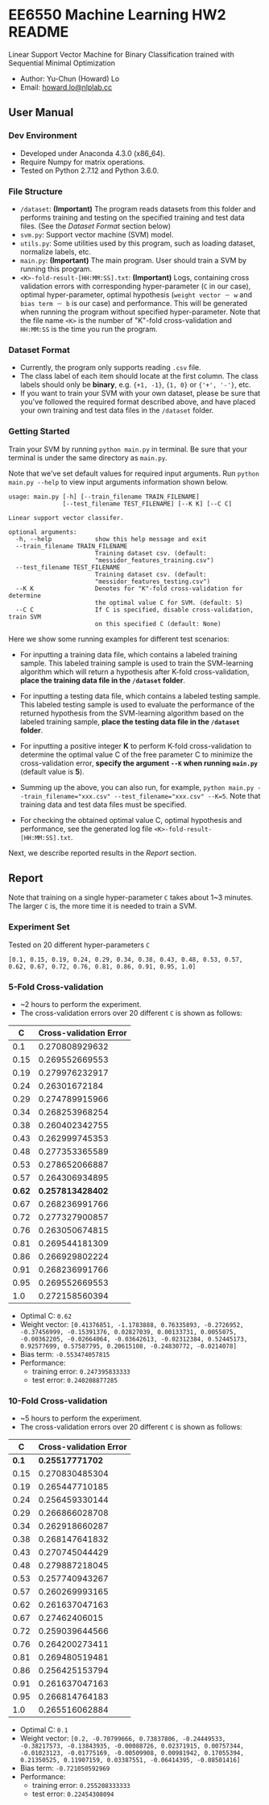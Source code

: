 # EE6550 Machine Learning HW2 README
Linear Support Vector Machine for Binary Classification trained with Sequential Minimal Optimization

- Author: Yu-Chun (Howard) Lo
- Email: howard.lo@nlplab.cc

## User Manual
### Dev Environment
- Developed under Anaconda 4.3.0 (x86_64).
- Require Numpy for matrix operations.
- Tested on Python 2.7.12 and Python 3.6.0.

### File Structure
- `/dataset`: **(Important)** The program reads datasets from this folder and performs training and testing on the specified training and test data files. (See the *Dataset Format* section below)
- `svm.py`: Support vector machine (SVM) model.
- `utils.py`: Some utilities used by this program, such as loading dataset, normalize labels, etc.
- `main.py`: **(Important)** The main program. User should train a SVM by running this program.
- `<K>-fold-result-[HH:MM:SS].txt`: **(Important)** Logs, containing cross validation errors with corresponding hyper-parameter (`C` in our case), optimal hyper-parameter, optimal hypothesis (`weight vector － w` and `bias term － b` is our case) and performance. This will be generated when running the program without specified hyper-parameter. Note that the file name `<K>` is the number of "K"-fold cross-validation and `HH:MM:SS` is the time you run the program.

### Dataset Format
- Currently, the program only supports reading `.csv` file.
- The class label of each item should locate at the first column. The class labels should only be **binary**, e.g. `{+1, -1}`, `{1, 0}` or `{'+', '-'}`, etc.
- If you want to train your SVM with your own dataset, please be sure that you've followed the required format described above, and have placed your own training and test data files in the `/dataset` folder.

### Getting Started
Train your SVM by running `python main.py` in terminal. Be sure that your terminal is under the same directory as `main.py`.

Note that we've set default values for required input arguments. Run `python main.py --help` to view input arguments information shown below.

```
usage: main.py [-h] [--train_filename TRAIN_FILENAME]
               [--test_filename TEST_FILENAME] [--K K] [--C C]

Linear support vector classifer.

optional arguments:
  -h, --help            show this help message and exit
  --train_filename TRAIN_FILENAME
                        Training dataset csv. (default:
                        "messidor_features_training.csv")
  --test_filename TEST_FILENAME
                        Training dataset csv. (default:
                        "messidor_features_testing.csv")
  --K K                 Denotes for "K"-fold cross-validation for determine
                        the optimal value C for SVM. (default: 5)
  --C C                 If C is specified, disable cross-validation, train SVM
                        on this specified C (default: None)
```

Here we show some running examples for different test scenarios:

- For inputting a training data file, which contains a labeled training sample. This labeled training sample is used to train the SVM-learning algorithm which will return a hypothesis after K-fold cross-validation, **place the training data file in the `/dataset` folder**.

- For inputting a testing data file, which contains a labeled testing sample. This labeled testing sample is used to evaluate the performance of the returned hypothesis from the SVM-learning algorithm based on the labeled training sample, **place the testing data file in the `/dataset` folder**.

- For inputting a positive integer **K** to perform K-fold cross-validation to determine the optimal value C of the free parameter C to minimize the cross-validation error, **specify the argument `--K` when running `main.py`** (default value is **5**).

- Summing up the above, you can also run, for example, `python main.py --train_filename="xxx.csv" --test_filename="xxx.csv" --K=5`. Note that training data and test data files must be specified.

- For checking the obtained optimal value C, optimal hypothesis and performance, see the generated log file `<K>-fold-result-[HH:MM:SS].txt`.

Next, we describe reported results in the *Report* section.

## Report

Note that training on a single hyper-parameter `C` takes about 1~3 minutes. The larger `C` is, the more time it is needed to train a SVM. 

### Experiment Set

Tested on 20 different hyper-parameters `C`
```
[0.1, 0.15, 0.19, 0.24, 0.29, 0.34, 0.38, 0.43, 0.48, 0.53, 0.57, 0.62, 0.67, 0.72, 0.76, 0.81, 0.86, 0.91, 0.95, 1.0]
```

### 5-Fold Cross-validation
- ~2 hours to perform the experiment.
- The cross-validation errors over 20 different `C` is shown as follows:

| C   | Cross-validation Error |
| --- | ---------------------- |
| 0.1 | 0.270808929632         |
| 0.15| 0.269552669553         |
| 0.19| 0.279976232917         |
| 0.24| 0.26301672184          |
| 0.29| 0.274789915966         |
| 0.34| 0.268253968254         |
| 0.38| 0.260402342755         |
| 0.43| 0.262999745353         |
| 0.48| 0.277353365589         |
| 0.53| 0.278652066887         |
| 0.57| 0.264306934895         |
| **0.62**| **0.257813428402** |
| 0.67| 0.268236991766         |
| 0.72| 0.277327900857         |
| 0.76| 0.263050674815         |
| 0.81| 0.269544181309         |
| 0.86| 0.266929802224         |
| 0.91| 0.268236991766         |
| 0.95| 0.269552669553         |
| 1.0 | 0.272158560394         |

- Optimal C: `0.62`
- Weight vector: `[0.41376851, -1.1783888, 0.76335893, -0.2726952, -0.37456999, -0.15391376, 0.02827039, 0.00133731, 0.0055075, -0.00362205, -0.02664064, -0.03642613, -0.02312384, 0.52445173, 0.92577699, 0.57587795, 0.20615108, -0.24830772, -0.0214078]`
- Bias term: `-0.553474057815`
- Performance:
    - training error: `0.247395833333`
    - test error: `0.240208877285`

### 10-Fold Cross-validation
- ~5 hours to perform the experiment.
- The cross-validation errors over 20 different `C` is shown as follows:
 
| C   | Cross-validation Error |
| --- | ---------------------- |
| **0.1** | **0.25517771702**  |
| 0.15| 0.270830485304         |
| 0.19| 0.265447710185         |
| 0.24| 0.256459330144         |
| 0.29| 0.266866028708         |
| 0.34| 0.262918660287         |
| 0.38| 0.268147641832         |
| 0.43| 0.270745044429         |
| 0.48| 0.279887218045         |
| 0.53| 0.257740943267         |
| 0.57| 0.260269993165         |
| 0.62| 0.261637047163         |
| 0.67| 0.27462406015          |
| 0.72| 0.259039644566         |
| 0.76| 0.264200273411         |
| 0.81| 0.269480519481         |
| 0.86| 0.256425153794         |
| 0.91| 0.261637047163         |
| 0.95| 0.266814764183         |
| 1.0 | 0.265516062884         |

- Optimal C: `0.1`
- Weight vector: `[0.2, -0.70799666, 0.73837806, -0.24449533, -0.38217573, -0.13843935, -0.00088726, 0.02371915, 0.00757344, -0.01023123, -0.01775169, -0.00509908, 0.00981942, 0.17055394, 0.21350525, 0.11907159, 0.03387551, -0.06414395, -0.08501416]`
- Bias term: `-0.721050592969`
- Performance:
    - training error: `0.255208333333`
    - test error: `0.22454308094`